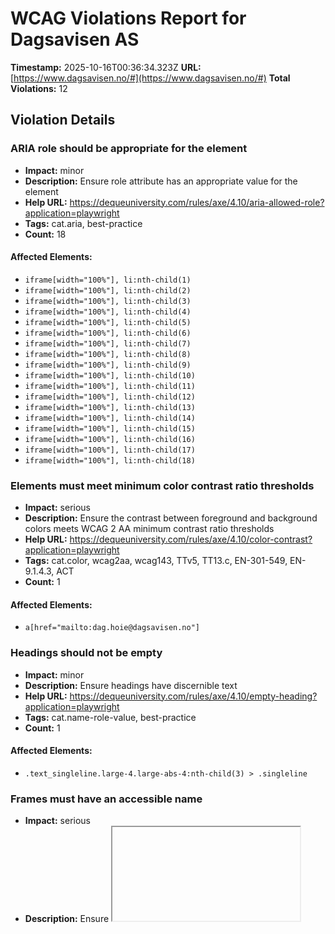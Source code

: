 # WCAG Violations Report for Dagsavisen AS

**Timestamp:** 2025-10-16T00:36:34.323Z
**URL:** [https://www.dagsavisen.no/#](https://www.dagsavisen.no/#)
**Total Violations:** 12

## Violation Details

### ARIA role should be appropriate for the element

- **Impact:** minor
- **Description:** Ensure role attribute has an appropriate value for the element
- **Help URL:** https://dequeuniversity.com/rules/axe/4.10/aria-allowed-role?application=playwright
- **Tags:** cat.aria, best-practice
- **Count:** 18

#### Affected Elements:

- `iframe[width="100%"], li:nth-child(1)`
- `iframe[width="100%"], li:nth-child(2)`
- `iframe[width="100%"], li:nth-child(3)`
- `iframe[width="100%"], li:nth-child(4)`
- `iframe[width="100%"], li:nth-child(5)`
- `iframe[width="100%"], li:nth-child(6)`
- `iframe[width="100%"], li:nth-child(7)`
- `iframe[width="100%"], li:nth-child(8)`
- `iframe[width="100%"], li:nth-child(9)`
- `iframe[width="100%"], li:nth-child(10)`
- `iframe[width="100%"], li:nth-child(11)`
- `iframe[width="100%"], li:nth-child(12)`
- `iframe[width="100%"], li:nth-child(13)`
- `iframe[width="100%"], li:nth-child(14)`
- `iframe[width="100%"], li:nth-child(15)`
- `iframe[width="100%"], li:nth-child(16)`
- `iframe[width="100%"], li:nth-child(17)`
- `iframe[width="100%"], li:nth-child(18)`

### Elements must meet minimum color contrast ratio thresholds

- **Impact:** serious
- **Description:** Ensure the contrast between foreground and background colors meets WCAG 2 AA minimum contrast ratio thresholds
- **Help URL:** https://dequeuniversity.com/rules/axe/4.10/color-contrast?application=playwright
- **Tags:** cat.color, wcag2aa, wcag143, TTv5, TT13.c, EN-301-549, EN-9.1.4.3, ACT
- **Count:** 1

#### Affected Elements:

- `a[href="mailto:dag.hoie@dagsavisen.no"]`

### Headings should not be empty

- **Impact:** minor
- **Description:** Ensure headings have discernible text
- **Help URL:** https://dequeuniversity.com/rules/axe/4.10/empty-heading?application=playwright
- **Tags:** cat.name-role-value, best-practice
- **Count:** 1

#### Affected Elements:

- `.text_singleline.large-4.large-abs-4:nth-child(3) > .singleline`

### Frames must have an accessible name

- **Impact:** serious
- **Description:** Ensure <iframe> and <frame> elements have an accessible name
- **Help URL:** https://dequeuniversity.com/rules/axe/4.10/frame-title?application=playwright
- **Tags:** cat.text-alternatives, wcag2a, wcag412, section508, section508.22.i, TTv5, TT12.d, EN-301-549, EN-9.4.1.2
- **Count:** 3

#### Affected Elements:

- `#offer_e28d7915cf6198783b9c-0`
- `#offer_e28d7915cf6198783b9c-0, iframe`
- `iframe[width="100%"]`

### Heading levels should only increase by one

- **Impact:** moderate
- **Description:** Ensure the order of headings is semantically correct
- **Help URL:** https://dequeuniversity.com/rules/axe/4.10/heading-order?application=playwright
- **Tags:** cat.semantics, best-practice
- **Count:** 5

#### Affected Elements:

- `.border-side-bottom.mobile_border-side-bottom.desktop-space-outsideTop-none:nth-child(17) > .tm21.t42`
- `.tm39.t56.tertiary`
- `.t42.tm32`
- `.border-side-bottom.mobile_border-side-bottom.desktop-space-outsideTop-none:nth-child(39) > .tm21.t42`
- `.has-row-header.bg-quaternary.color_mobile_bg-quaternary > .t40`

### Images must have alternative text

- **Impact:** critical
- **Description:** Ensure <img> elements have alternative text or a role of none or presentation
- **Help URL:** https://dequeuniversity.com/rules/axe/4.10/image-alt?application=playwright
- **Tags:** cat.text-alternatives, wcag2a, wcag111, section508, section508.22.a, TTv5, TT7.a, TT7.b, EN-301-549, EN-9.1.1.1, ACT
- **Count:** 4

#### Affected Elements:

- `#offer_e28d7915cf6198783b9c-0, img`
- `li:nth-child(1) > a > img[loading="lazy"]`
- `li:nth-child(2) > a > img[loading="lazy"]`
- `li:nth-child(3) > a > img[loading="lazy"]`

### Landmarks should have a unique role or role/label/title (i.e. accessible name) combination

- **Impact:** moderate
- **Description:** Ensure landmarks are unique
- **Help URL:** https://dequeuniversity.com/rules/axe/4.10/landmark-unique?application=playwright
- **Tags:** cat.semantics, best-practice
- **Count:** 1

#### Affected Elements:

- `.mainMenu`

### Links must have discernible text

- **Impact:** serious
- **Description:** Ensure links have discernible text
- **Help URL:** https://dequeuniversity.com/rules/axe/4.10/link-name?application=playwright
- **Tags:** cat.name-role-value, wcag2a, wcag244, wcag412, section508, section508.22.a, TTv5, TT6.a, EN-301-549, EN-9.2.4.4, EN-9.4.1.2, ACT
- **Count:** 3

#### Affected Elements:

- `#offer_e28d7915cf6198783b9c-0, a`
- `a[href="/kultur/hjernetrim/9901219"]`
- `a[data-lab-text_color_desktop=""]`

### <ul> and <ol> must only directly contain <li>, <script> or <template> elements

- **Impact:** serious
- **Description:** Ensure that lists are structured correctly
- **Help URL:** https://dequeuniversity.com/rules/axe/4.10/list?application=playwright
- **Tags:** cat.structure, wcag2a, wcag131, EN-301-549, EN-9.1.3.1
- **Count:** 1

#### Affected Elements:

- `iframe[width="100%"], ul`

### All page content should be contained by landmarks

- **Impact:** moderate
- **Description:** Ensure all page content is contained by landmarks
- **Help URL:** https://dequeuniversity.com/rules/axe/4.10/region?application=playwright
- **Tags:** cat.keyboard, best-practice
- **Count:** 77

#### Affected Elements:

- `h1`
- `div[title="50 mill til fond for Palestina"] > h2`
- `time[datetime="2025-10-15T19:40:51.000Z"]`
- `#notice-10010085 > .content > h2`
- `time[datetime="2025-10-15T19:41:52.000Z"]`
- `#notice-10010084 > .content > h2`
- `time[datetime="2025-10-15T19:18:03.000Z"]`
- `#notice-10010080 > .content > h2`
- `time[datetime="2025-10-15T18:49:11.000Z"]`
- `div[title="Suspenderer Madagaskar"] > h2`
- `time[datetime="2025-10-15T18:43:12.000Z"]`
- `div[title="Flytog pauses"] > h2`
- `time[datetime="2025-10-15T19:50:55.000Z"]`
- `div[title="VG: Varsel til 11 leger"] > h2`
- `time[datetime="2025-10-15T18:33:07.000Z"]`
- `#notice-10010023 > .content > h2`
- `time[datetime="2025-10-15T16:02:18.000Z"]`
- `#notice-10009976 > .content > h2`
- `time[datetime="2025-10-15T14:52:26.000Z"]`
- `div[title="Nominert til Ibelinprisen"] > h2`
- `time[datetime="2025-10-15T14:50:56.000Z"]`
- `div[title="Vil se på apotek-oppkjøp"] > h2`
- `time[datetime="2025-10-15T14:49:34.000Z"]`
- `#notice-10009963 > .content > h2`
- `time[datetime="2025-10-15T15:32:36.000Z"]`
- `div[title="Ikke droner, men stjerner?"] > h2`
- `time[datetime="2025-10-15T14:46:36.000Z"]`
- `#notice-10009876 > .content > h2`
- `time[datetime="2025-10-15T13:47:25.000Z"]`
- `div[title="Jordskjelv ryster Chile"] > h2`
- `div[title="Jordskjelv ryster Chile"] > .meta`
- `div[title="Netanyahu tilbake i retten"] > h2`
- `div[title="Netanyahu tilbake i retten"] > .meta`
- `div[title="Funn av død person i Bergen"] > h2`
- `div[title="Funn av død person i Bergen"] > .meta`
- `#notice-10007947 > .content > h2`
- `#notice-10007947 > .content > .meta`
- `#notice-10007888 > .content > h2`
- `#notice-10007888 > .content > .meta`
- `#notice-10007887 > .content > h2`
- `#notice-10007887 > .content > .meta`
- `.row.large-12.small-12:nth-child(2)`
- `.row.large-12.small-12:nth-child(3)`
- `.bg-tertiary.color_mobile_bg-tertiary.hasContentPadding:nth-child(4)`
- `.articlescroller-header.t43.font-weight-bold`
- `#article_list_10008421 > .inner.fullwidthTarget.content > .count_4.articles.scroll-container`
- `#offer_e28d7915cf6198783b9c-0, div[ng-show="!terminalError"]`
- `.row.large-12.small-12:nth-child(8)`
- `.row.large-12.small-12:nth-child(9)`
- `.row.large-12.small-12:nth-child(11)`
- `.row.large-12.small-12:nth-child(12)`
- `.row.large-12.small-12:nth-child(13)`
- `.border-side-top.mobile_border-side-top.border-bg-quaternary:nth-child(14)`
- `.row.large-12.small-12:nth-child(16)`
- `.border-side-bottom.mobile_border-side-bottom.desktop-space-outsideTop-none:nth-child(17)`
- `.articlescroller-header.t35.font-weight-bold`
- `#article_list_9904930 > .inner.fullwidthTarget.content > .count_4.articles.scroll-container`
- `.tm39.t56.tertiary`
- `.count_1`
- `.row.large-12.small-12:nth-child(21)`
- `.row.large-12.small-12:nth-child(22)`
- `.border-side-top.mobile_border-side-top.border-bg-quaternary:nth-child(23)`
- `.row.large-12.small-12:nth-child(24)`
- `.mobile_no_border_color.color_mobile_no_bg_color.row`
- `.bg-quaternary.color_mobile_bg-quaternary.hasContentPadding:nth-child(27)`
- `.row.large-12.small-12:nth-child(28)`
- `.mobile_no_border_color.bg-tertiary.color_mobile_bg-tertiary`
- `.border-side-top.mobile_border-side-top.has-row-header:nth-child(32)`
- `.row.large-12.small-12:nth-child(33)`
- `.border-side-top.mobile_border-side-top.has-row-header:nth-child(34)`
- `.row.large-12.small-12:nth-child(36)`
- `.bg-tertiary.color_mobile_bg-tertiary.hasContentPadding:nth-child(37)`
- `.row.large-12.small-12:nth-child(38)`
- `.border-side-bottom.mobile_border-side-bottom.desktop-space-outsideTop-none:nth-child(39)`
- `.row.large-12.small-12:nth-child(41)`
- `.has-row-header.bg-quaternary.color_mobile_bg-quaternary`
- `.powered-by`

### [role="img"] elements must have an alternative text

- **Impact:** serious
- **Description:** Ensure [role="img"] elements have alternative text
- **Help URL:** https://dequeuniversity.com/rules/axe/4.10/role-img-alt?application=playwright
- **Tags:** cat.text-alternatives, wcag2a, wcag111, section508, section508.22.a, TTv5, TT7.a, EN-301-549, EN-9.1.1.1, ACT
- **Count:** 2

#### Affected Elements:

- `iframe[width="100%"], .ShareControl__ShareIcon-sc-1pwe6vd-0`
- `iframe[width="100%"], .SubscribeLink__PlusIcon-sc-q4x3v7-0`

### Scrollable region must have keyboard access

- **Impact:** serious
- **Description:** Ensure elements that have scrollable content are accessible by keyboard
- **Help URL:** https://dequeuniversity.com/rules/axe/4.10/scrollable-region-focusable?application=playwright
- **Tags:** cat.keyboard, wcag2a, wcag211, wcag213, TTv5, TT4.a, EN-301-549, EN-9.2.1.1, EN-9.2.1.3
- **Count:** 1

#### Affected Elements:

- `iframe[width="100%"], ul`
